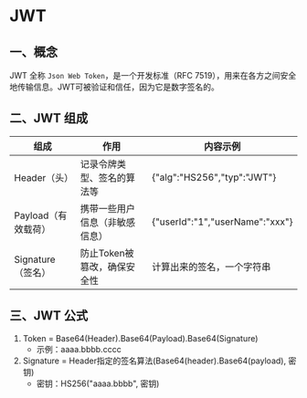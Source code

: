 # JWT

## 一、概念
JWT 全称 `Json Web Token`，是一个开发标准（RFC 7519），用来在各方之间安全地传输信息。JWT可被验证和信任，因为它是数字签名的。

## 二、JWT 组成
| 组成 | 作用 | 内容示例 |
| ---- | ---- | ---- |
| Header（头） | 记录令牌类型、签名的算法等 | {"alg":"HS256","typ":"JWT"} |
| Payload（有效载荷）| 携带一些用户信息（非敏感信息） | {"userId":"1","userName":"xxx"} |
| Signature（签名）|防止Token被篡改，确保安全性 | 计算出来的签名，一个字符串 |

## 三、JWT 公式
1. Token = Base64(Header).Base64(Payload).Base64(Signature)
    - 示例：aaaa.bbbb.cccc
2. Signature = Header指定的签名算法(Base64(header).Base64(payload), 密钥)
    - 密钥：HS256("aaaa.bbbb", 密钥)



<comment/>